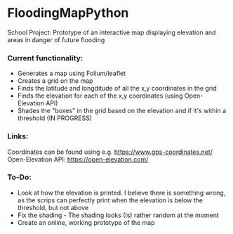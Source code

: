 # FloodingMapPython

School Project: Prototype of an interactive map displaying elevation and areas in danger of future flooding

### Current functionality:
- Generates a map using Folium/leaflet
- Creates a grid on the map
- Finds the latitude and longditude of all the x,y coordinates in the grid
- Finds the elevation for each of the x,y coordinates (using Open-Elevation API)
- Shades the "boxes" in the grid based on the elevation and if it's within a threshold (IN PROGRESS)

### Links:
Coordinates can be found using e.g. https://www.gps-coordinates.net/<br>
Open-Elevation API: https://open-elevation.com/

### To-Do:
- Look at how the elevation is printed. I believe there is something wrong, as the scrips can perfectly print when the elevation is below the threshold, but not above
- Fix the shading - The shading looks (Is) rather random at the moment
- Create an online, working prototype of the map
